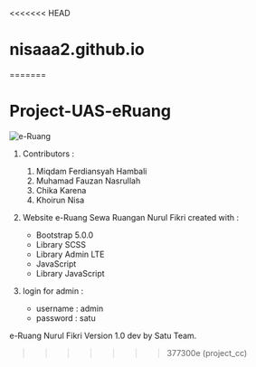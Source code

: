 <<<<<<< HEAD
# nisaaa2.github.io
=======
# Project-UAS-eRuang

![e-Ruang](https://user-images.githubusercontent.com/115140070/213576711-11876ffd-e406-439a-a1d3-597e8eb64170.jpg)

1. Contributors : 
    1. Miqdam Ferdiansyah Hambali 
    2. Muhamad Fauzan Nasrullah
    3. Chika Karena
    4. Khoirun Nisa

2. Website e-Ruang Sewa Ruangan Nurul Fikri
created with : 
    - Bootstrap 5.0.0 
    - Library SCSS 
    - Library Admin LTE 
    - JavaScript 
    - Library JavaScript

3. login for admin :
    - username : admin
    - password : satu

e-Ruang Nurul Fikri Version 1.0 dev by Satu Team.
>>>>>>> 377300e (project_cc)
